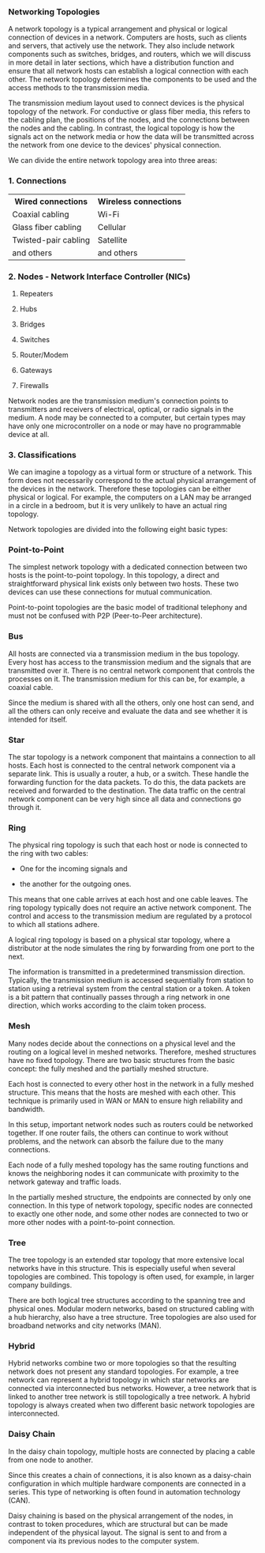 <h3>Networking Topologies</h3>

A network topology is a typical arrangement and physical or logical connection of devices in a network. Computers are hosts, such as clients and servers, that actively use the network. They also include network components such as switches, bridges, and routers, which we will discuss in more detail in later sections, which have a distribution function and ensure that all network hosts can establish a logical connection with each other. The network topology determines the components to be used and the access methods to the transmission media.

The transmission medium layout used to connect devices is the physical topology of the network. For conductive or glass fiber media, this refers to the cabling plan, the positions of the nodes, and the connections between the nodes and the cabling. In contrast, the logical topology is how the signals act on the network media or how the data will be transmitted across the network from one device to the devices' physical connection.

We can divide the entire network topology area into three areas:

<h3>1. Connections</h3>

 <table>
    <tr>
      <th>Wired connections</th>
      <th>Wireless connections</th>
    </tr>
    <tr>
      <td>Coaxial cabling</td>
      <td>Wi-Fi</td>
    </tr>
    <tr>
      <td>Glass fiber cabling</td>
      <td>Cellular</td>
    </tr>
    <tr>
      <td>Twisted-pair cabling</td>
      <td>Satellite</td>
    </tr>
    <tr>
      <td>and others</td>
      <td>and others</td>
    </tr>
  </table>

<h3>2. Nodes - Network Interface Controller (NICs)</h3>

1. Repeaters

2. Hubs

3. Bridges

4. Switches

5. Router/Modem

6. Gateways

7. Firewalls

Network nodes are the transmission medium's connection points to transmitters and receivers of electrical, optical, or radio signals in the medium. A node may be connected to a computer, but certain types may have only one microcontroller on a node or may have no programmable device at all.

<h3>3. Classifications</h3>

We can imagine a topology as a virtual form or structure of a network. This form does not necessarily correspond to the actual physical arrangement of the devices in the network. Therefore these topologies can be either physical or logical. For example, the computers on a LAN may be arranged in a circle in a bedroom, but it is very unlikely to have an actual ring topology.

Network topologies are divided into the following eight basic types:

<h3> Point-to-Point</h3>

The simplest network topology with a dedicated connection between two hosts is the point-to-point topology. In this topology, a direct and straightforward physical link exists only between two hosts. These two devices can use these connections for mutual communication.

Point-to-point topologies are the basic model of traditional telephony and must not be confused with P2P (Peer-to-Peer architecture).

<h3> Bus</h3>

All hosts are connected via a transmission medium in the bus topology. Every host has access to the transmission medium and the signals that are transmitted over it. There is no central network component that controls the processes on it. The transmission medium for this can be, for example, a coaxial cable.

Since the medium is shared with all the others, only one host can send, and all the others can only receive and evaluate the data and see whether it is intended for itself.

<h3> Star</h3>

The star topology is a network component that maintains a connection to all hosts. Each host is connected to the central network component via a separate link. This is usually a router, a hub, or a switch. These handle the forwarding function for the data packets. To do this, the data packets are received and forwarded to the destination. The data traffic on the central network component can be very high since all data and connections go through it.

<h3>Ring</h3>

The physical ring topology is such that each host or node is connected to the ring with two cables:

- One for the incoming signals and

- the another for the outgoing ones.

This means that one cable arrives at each host and one cable leaves. The ring topology typically does not require an active network component. The control and access to the transmission medium are regulated by a protocol to which all stations adhere.

A logical ring topology is based on a physical star topology, where a distributor at the node simulates the ring by forwarding from one port to the next.

The information is transmitted in a predetermined transmission direction. Typically, the transmission medium is accessed sequentially from station to station using a retrieval system from the central station or a token. A token is a bit pattern that continually passes through a ring network in one direction, which works according to the claim token process.

<h3> Mesh</h3>

Many nodes decide about the connections on a physical level and the routing on a logical level in meshed networks. Therefore, meshed structures have no fixed topology. There are two basic structures from the basic concept: the fully meshed and the partially meshed structure.

Each host is connected to every other host in the network in a fully meshed structure. This means that the hosts are meshed with each other. This technique is primarily used in WAN or MAN to ensure high reliability and bandwidth.

In this setup, important network nodes such as routers could be networked together. If one router fails, the others can continue to work without problems, and the network can absorb the failure due to the many connections.

Each node of a fully meshed topology has the same routing functions and knows the neighboring nodes it can communicate with proximity to the network gateway and traffic loads.

In the partially meshed structure, the endpoints are connected by only one connection. In this type of network topology, specific nodes are connected to exactly one other node, and some other nodes are connected to two or more other nodes with a point-to-point connection.

<h3> Tree</h3>

The tree topology is an extended star topology that more extensive local networks have in this structure. This is especially useful when several topologies are combined. This topology is often used, for example, in larger company buildings.

There are both logical tree structures according to the spanning tree and physical ones. Modular modern networks, based on structured cabling with a hub hierarchy, also have a tree structure. Tree topologies are also used for broadband networks and city networks (MAN).

<h3> Hybrid</h3>

Hybrid networks combine two or more topologies so that the resulting network does not present any standard topologies. For example, a tree network can represent a hybrid topology in which star networks are connected via interconnected bus networks. However, a tree network that is linked to another tree network is still topologically a tree network. A hybrid topology is always created when two different basic network topologies are interconnected.

<h3>Daisy Chain</h3>

In the daisy chain topology, multiple hosts are connected by placing a cable from one node to another.

Since this creates a chain of connections, it is also known as a daisy-chain configuration in which multiple hardware components are connected in a series. This type of networking is often found in automation technology (CAN).

Daisy chaining is based on the physical arrangement of the nodes, in contrast to token procedures, which are structural but can be made independent of the physical layout. The signal is sent to and from a component via its previous nodes to the computer system.
